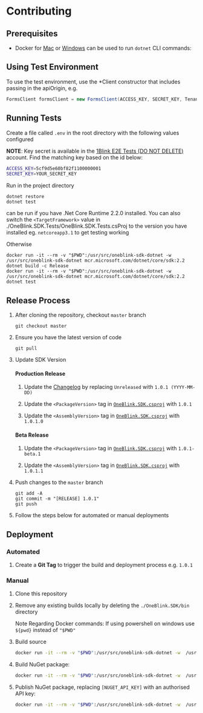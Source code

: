 # Contributing

## Prerequisites

-   Docker for [Mac](https://docs.docker.com/docker-for-mac/) or [Windows](https://docs.docker.com/docker-for-windows/) can be used to run `dotnet` CLI commands:

## Using Test Environment

To use the test environment, use the \*Client constructor that includes passing in the apiOrigin, e.g.

```c#
FormsClient formsClient = new FormsClient(ACCESS_KEY, SECRET_KEY, TenantName.ONEBLINK_TEST);
```

## Running Tests

Create a file called `.env` in the root directory with the following values configured

**NOTE**: Key secret is available in the [1Blink E2E Tests (DO NOT DELETE)](https://console-test.oneblink.io/organisations/5c58beb2ff59481100000002/keys) account. Find the matching key based on the id below:

```sh
ACCESS_KEY=5cf9d5e60bf82f1100000001
SECRET_KEY=YOUR_SECRET_KEY
```

Run in the project directory

```
dotnet restore
dotnet test
```

can be run if you have .Net Core Runtime 2.2.0 installed.
You can also switch the `<TargetFramework>` value in ./OneBlink.SDK.Tests/OneBlink.SDK.Tests.csProj to the version you have installed eg. `netcoreapp3.1` to get testing working

Otherwise

```
docker run -it --rm -v "$PWD":/usr/src/oneblink-sdk-dotnet -w  /usr/src/oneblink-sdk-dotnet mcr.microsoft.com/dotnet/core/sdk:2.2 dotnet build -c Release
docker run -it --rm -v "$PWD":/usr/src/oneblink-sdk-dotnet -w  /usr/src/oneblink-sdk-dotnet mcr.microsoft.com/dotnet/core/sdk:2.2 dotnet test
```

## Release Process

1.  After cloning the repository, checkout `master` branch

    ```
    git checkout master
    ```

1.  Ensure you have the latest version of code

    ```
    git pull
    ```

1.  Update SDK Version

    #### Production Release

    1.  Update the [Changelog](./CHANGELOG.md) by replacing `Unreleased` with `1.0.1 (YYYY-MM-DD)`

    1.  Update the `<PackageVersion>` tag in [`OneBlink.SDK.csproj`](./OneBlink.SDK/OneBlink.SDK.csproj) with `1.0.1`

    1.  Update the `<AssemblyVersion>` tag in [`OneBlink.SDK.csproj`](./OneBlink.SDK/OneBlink.SDK.csproj) with `1.0.1.0`

    #### Beta Release

    1.  Update the `<PackageVersion>` tag in [`OneBlink.SDK.csproj`](./OneBlink.SDK/OneBlink.SDK.csproj) with `1.0.1-beta.1`

    1.  Update the `<AssemblyVersion>` tag in [`OneBlink.SDK.csproj`](./OneBlink.SDK/OneBlink.SDK.csproj) with `1.0.1.1`

1.  Push changes to the `master` branch

    ```
    git add -A
    git commit -m "[RELEASE] 1.0.1"
    git push
    ```

1.  Follow the steps below for automated or manual deployments

## Deployment

### Automated

1.  Create a **Git Tag** to trigger the build and deployment process e.g. `1.0.1`

### Manual

1.  Clone this repository

1.  Remove any existing builds locally by deleting the `./OneBlink.SDK/bin` directory

    Note Regarding Docker commands:
    If using powershell on windows use `${pwd}` instead of `"$PWD"`

1.  Build source

    ```sh
    docker run -it --rm -v "$PWD":/usr/src/oneblink-sdk-dotnet -w  /usr/src/oneblink-sdk-dotnet mcr.microsoft.com/dotnet/core/sdk:2.2 dotnet build -c Release
    ```

1.  Build NuGet package:

    ```sh
    docker run -it --rm -v "$PWD":/usr/src/oneblink-sdk-dotnet -w  /usr/src/oneblink-sdk-dotnet mcr.microsoft.com/dotnet/core/sdk:2.2 dotnet pack -c Release
    ```

1.  Publish NuGet package, replacing `[NUGET_API_KEY]` with an authorised API key:

    ```sh
    docker run -it --rm -v "$PWD":/usr/src/oneblink-sdk-dotnet -w  /usr/src/oneblink-sdk-dotnet mcr.microsoft.com/dotnet/core/sdk:2.2 dotnet nuget push ./OneBlink.SDK/bin/Release/OneBlink.SDK.*.nupkg --api-key [NUGET_API_KEY]
    ```
